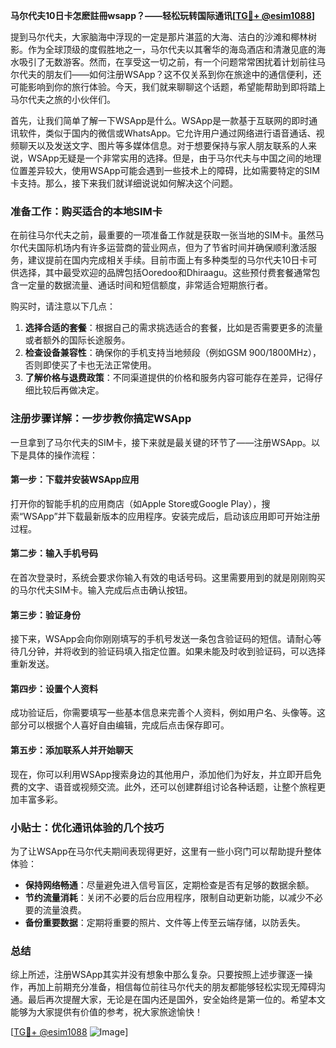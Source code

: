 **马尔代夫10日卡怎麽註冊wsapp？——轻松玩转国际通讯[[TG💪+ @esim1088](https://t.me/s/esim1088)]**

提到马尔代夫，大家脑海中浮现的一定是那片湛蓝的大海、洁白的沙滩和椰林树影。作为全球顶级的度假胜地之一，马尔代夫以其奢华的海岛酒店和清澈见底的海水吸引了无数游客。然而，在享受这一切之前，有一个问题常常困扰着计划前往马尔代夫的朋友们——如何注册WSApp？这不仅关系到你在旅途中的通信便利，还可能影响到你的旅行体验。今天，我们就来聊聊这个话题，希望能帮助到即将踏上马尔代夫之旅的小伙伴们。

首先，让我们简单了解一下WSApp是什么。WSApp是一款基于互联网的即时通讯软件，类似于国内的微信或WhatsApp。它允许用户通过网络进行语音通话、视频聊天以及发送文字、图片等多媒体信息。对于想要保持与家人朋友联系的人来说，WSApp无疑是一个非常实用的选择。但是，由于马尔代夫与中国之间的地理位置差异较大，使用WSApp可能会遇到一些技术上的障碍，比如需要特定的SIM卡支持。那么，接下来我们就详细说说如何解决这个问题。

### 准备工作：购买适合的本地SIM卡

在前往马尔代夫之前，最重要的一项准备工作就是获取一张当地的SIM卡。虽然马尔代夫国际机场内有许多运营商的营业网点，但为了节省时间并确保顺利激活服务，建议提前在国内完成相关手续。目前市面上有多种类型的马尔代夫10日卡可供选择，其中最受欢迎的品牌包括Ooredoo和Dhiraagu。这些预付费套餐通常包含一定量的数据流量、通话时间和短信额度，非常适合短期旅行者。

购买时，请注意以下几点：
1. **选择合适的套餐**：根据自己的需求挑选适合的套餐，比如是否需要更多的流量或者额外的国际长途服务。
2. **检查设备兼容性**：确保你的手机支持当地频段（例如GSM 900/1800MHz），否则即使买了卡也无法正常使用。
3. **了解价格与退费政策**：不同渠道提供的价格和服务内容可能存在差异，记得仔细比较后再做决定。

### 注册步骤详解：一步步教你搞定WSApp

一旦拿到了马尔代夫的SIM卡，接下来就是最关键的环节了——注册WSApp。以下是具体的操作流程：

#### 第一步：下载并安装WSApp应用
打开你的智能手机的应用商店（如Apple Store或Google Play），搜索“WSApp”并下载最新版本的应用程序。安装完成后，启动该应用即可开始注册过程。

#### 第二步：输入手机号码
在首次登录时，系统会要求你输入有效的电话号码。这里需要用到的就是刚刚购买的马尔代夫SIM卡。输入完成后点击确认按钮。

#### 第三步：验证身份
接下来，WSApp会向你刚刚填写的手机号发送一条包含验证码的短信。请耐心等待几分钟，并将收到的验证码填入指定位置。如果未能及时收到验证码，可以选择重新发送。

#### 第四步：设置个人资料
成功验证后，你需要填写一些基本信息来完善个人资料，例如用户名、头像等。这部分可以根据个人喜好自由编辑，完成后点击保存即可。

#### 第五步：添加联系人并开始聊天
现在，你可以利用WSApp搜索身边的其他用户，添加他们为好友，并立即开启免费的文字、语音或视频交流。此外，还可以创建群组讨论各种话题，让整个旅程更加丰富多彩。

### 小贴士：优化通讯体验的几个技巧

为了让WSApp在马尔代夫期间表现得更好，这里有一些小窍门可以帮助提升整体体验：
- **保持网络畅通**：尽量避免进入信号盲区，定期检查是否有足够的数据余额。
- **节约流量消耗**：关闭不必要的后台应用程序，限制自动更新功能，以减少不必要的流量浪费。
- **备份重要数据**：定期将重要的照片、文件等上传至云端存储，以防丢失。

### 总结

综上所述，注册WSApp其实并没有想象中那么复杂。只要按照上述步骤逐一操作，再加上前期充分准备，相信每位前往马尔代夫的朋友都能够轻松实现无障碍沟通。最后再次提醒大家，无论是在国内还是国外，安全始终是第一位的。希望本文能够为大家提供有价值的参考，祝大家旅途愉快！

[[TG💪+ @esim1088](https://t.me/s/esim1088) ![Image](https://i.postimg.cc/4NQfJmqS/Snipaste-2025-05-13-00-14-12.png)]